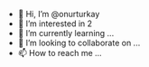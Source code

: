 - 👋 Hi, I’m @onurturkay
- 👀 I’m interested in 2
- 🌱 I’m currently learning ...
- 💞️ I’m looking to collaborate on ...
- 📫 How to reach me ...

<!---
onurturkay/onurturkay is a ✨ special ✨ repository because its `README.md` (this file) appears on your GitHub profile.
You can click the Preview link to take a look at your changes.
--->
